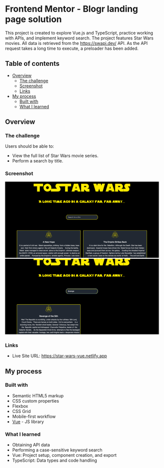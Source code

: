 # Frontend Mentor - Blogr landing page solution

This project is created to explore Vue.js and TypeScript, practice working with APIs, and implement keyword search. The project features Star Wars movies. All data is retrieved from the https://swapi.dev/ API. As the API request takes a long time to execute, a preloader has been added.

## Table of contents

- [Overview](#overview)
  - [The challenge](#the-challenge)
  - [Screenshot](#screenshot)
  - [Links](#links)
- [My process](#my-process)
  - [Built with](#built-with)
  - [What I learned](#what-i-learned)

## Overview

### The challenge

Users should be able to:

- View the full list of Star Wars movie series.
- Perform a search by title.

### Screenshot

![](./screenshot-sw.png)
![](./screenshot-search-sw.png)

### Links

- Live Site URL: https://star-wars-vue.netlify.app

## My process

### Built with

- Semantic HTML5 markup
- CSS custom properties
- Flexbox
- CSS Grid
- Mobile-first workflow
- [Vue](https://vuejs.org) - JS library

### What I learned

- Obtaining API data
- Performing a case-sensitive keyword search
- Vue: Project setup, component creation, and export
- TypeScript: Data types and code handling
